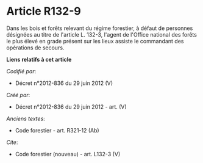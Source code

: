 # Article R132-9

Dans les bois et forêts relevant du régime forestier, à défaut de personnes désignées au titre de l'article L. 132-3, l'agent
de l'Office national des forêts le plus élevé en grade présent sur les lieux assiste le commandant des opérations de secours.

**Liens relatifs à cet article**

_Codifié par_:

  - Décret n°2012-836 du 29 juin 2012 (V)

_Créé par_:

  - Décret n°2012-836 du 29 juin 2012 - art. (V)

_Anciens textes_:

  - Code forestier - art. R321-12 (Ab)

_Cite_:

  - Code forestier (nouveau) - art. L132-3 (V)
